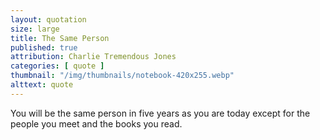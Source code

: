 ```yaml
---
layout: quotation
size: large
title: The Same Person
published: true
attribution: Charlie Tremendous Jones
categories: [ quote ]
thumbnail: "/img/thumbnails/notebook-420x255.webp"
alttext: quote
---
```


You will be the same person in five years as you are today 
except for the people you meet and the books you read.
